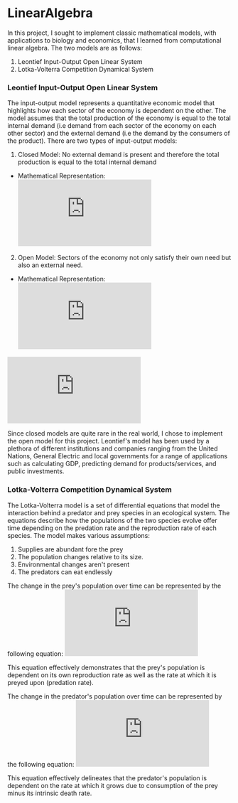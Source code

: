 # LinearAlgebra
In this project, I sought to implement classic mathematical models, with applications to biology and economics, that I learned from computational linear algebra. The two models are as follows:
1. Leontief Input-Output Open Linear System
2. Lotka-Volterra Competition Dynamical System
### Leontief Input-Output Open Linear System
The input-output model represents a quantitative economic model that highlights how each sector of the economy is dependent on the other. The model assumes that the total production of the economy is equal to the total internal demand (i.e demand from each sector of the economy on each other sector) and the external demand (i.e the demand by the consumers of the product). There are two types of input-output models:
1. Closed Model: No external demand is present and therefore the total production is equal to the total internal demand
- Mathematical Representation: ![](https://latex.codecogs.com/gif.latex?X%20%3D%20AX%20%5CLeftrightarrow%20%28I-A%29X%20%3D%200)
2. Open Model: Sectors of the economy not only satisfy their own need but also an external need.
- Mathematical Representation: ![](https://latex.codecogs.com/gif.latex?X%3DAX&plus;D%20%5CLeftrightarrow%20%28I-A%29X%3DD%20%5CLeftrightarrow%20X%3D%28I-A%29-D)

![](https://latex.codecogs.com/gif.latex?%5Cinline%20%5C%5CA%3A%5Cmathrm%7BEconomy%7D%20%5C%5CD%3A%20%5Cmathrm%7BDemand%7D%20%5C%5CI%3A%20%5Cmathrm%7BIdentity%7D)

Since closed models are quite rare in the real world, I chose to implement the open model for this project. Leontief's model has been used by a plethora of different institutions and companies ranging from the United Nations, General Electric and local governments for a range of applications such as calculating GDP, predicting demand for products/services, and public investments.
### Lotka-Volterra Competition Dynamical System
The Lotka-Volterra model is a set of differential equations that model the interaction behind a predator and prey species in an ecological system. The equations describe how the populations of the two species evolve offer time depending on the predation rate and the reproduction rate of each species. The model makes various assumptions:
1. Supplies are abundant fore the prey
2. The population changes relative to its size.
3. Environmental changes aren't present
4. The predators can eat endlessly

The change in the prey's population over time can be represented by the following equation: ![](https://latex.codecogs.com/gif.latex?%5Cinline%20%5Cfrac%7Bdx%7D%7Bdt%7D%20%3D%20%5Calpha%20x%20-%20%5Cbeta%20xy)

This equation effectively demonstrates that the prey's population is dependent on its own reproduction rate as well as the rate at which it is preyed upon (predation rate).

The change in the predator's population over time can be represented by the following equation: ![](https://latex.codecogs.com/gif.latex?%5Cinline%20%5Cfrac%7Bdy%7D%7Bdt%7D%20%3D%20%5Cdelta%20xy%20-%20%5Cgamma%20y)

This equation effectively delineates that the predator's population is dependent on the rate at which it grows due to consumption of the prey minus its intrinsic death rate.
